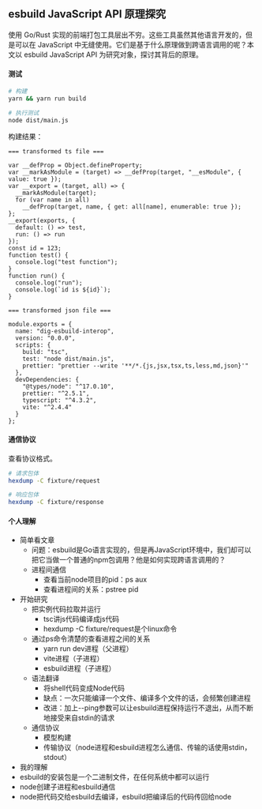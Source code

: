 ## esbuild JavaScript API 原理探究

使用 Go/Rust 实现的前端打包工具层出不穷。这些工具虽然其他语言开发的，但是可以在 JavaScript 中无缝使用。它们是基于什么原理做到跨语言调用的呢？本文以 esbuild JavaScript API 为研究对象，探讨其背后的原理。

#### 测试

```bash
# 构建
yarn && yarn run build

# 执行测试
node dist/main.js
```

构建结果：

```
=== transformed ts file ===

var __defProp = Object.defineProperty;
var __markAsModule = (target) => __defProp(target, "__esModule", { value: true });
var __export = (target, all) => {
  __markAsModule(target);
  for (var name in all)
    __defProp(target, name, { get: all[name], enumerable: true });
};
__export(exports, {
  default: () => test,
  run: () => run
});
const id = 123;
function test() {
  console.log("test function");
}
function run() {
  console.log("run");
  console.log(`id is ${id}`);
}

=== transformed json file === 

module.exports = {
  name: "dig-esbuild-interop",
  version: "0.0.0",
  scripts: {
    build: "tsc",
    test: "node dist/main.js",
    prettier: "prettier --write '**/*.{js,jsx,tsx,ts,less,md,json}'"
  },
  devDependencies: {
    "@types/node": "^17.0.10",
    prettier: "^2.5.1",
    typescript: "^4.3.2",
    vite: "^2.4.4"
  }
};
```

#### 通信协议

查看协议格式。

```bash
# 请求包体
hexdump -C fixture/request

# 响应包体
hexdump -C fixture/response
```

#### 个人理解
+ 简单看文章
    + 问题：esbuild是Go语言实现的，但是再JavaScript环境中，我们却可以把它当做一个普通的npm包调用？他是如何实现跨语言调用的？
    + 进程间通信
        + 查看当前node项目的pid：ps aux
        + 查看进程间的关系：pstree pid
+ 开始研究
    + 把实例代码拉取并运行
        + tsc讲js代码编译成js代码
        + hexdump -C fixture/request是个linux命令
    + 通过ps命令清楚的查看进程之间的关系
        + yarn run dev进程（父进程）
        + vite进程（子进程）
        + esbuild进程（子进程）
    + 语法翻译
        + 将shell代码变成Node代码
        + 缺点：一次只能编译一个文件、编译多个文件的话，会频繁创建进程
        + 改进：加上--ping参数可以让esbuild进程保持运行不退出，从而不断地接受来自stdin的请求
    + 通信协议
        + 模型构建
        + 传输协议（node进程和esbuild进程怎么通信、传输的话使用stdin，stdout）
+ 我的理解
+ esbuild的安装包是一个二进制文件，在任何系统中都可以运行
+ node创建子进程和esbuild通信
+ node把代码交给esbuild去编译，esbuild把编译后的代码传回给node